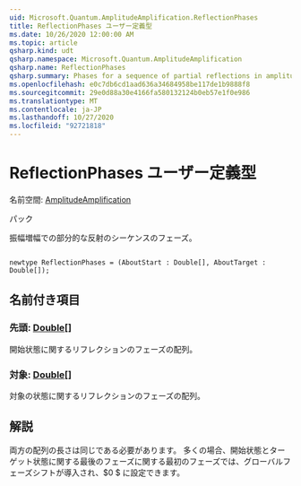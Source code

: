 ```yaml
---
uid: Microsoft.Quantum.AmplitudeAmplification.ReflectionPhases
title: ReflectionPhases ユーザー定義型
ms.date: 10/26/2020 12:00:00 AM
ms.topic: article
qsharp.kind: udt
qsharp.namespace: Microsoft.Quantum.AmplitudeAmplification
qsharp.name: ReflectionPhases
qsharp.summary: Phases for a sequence of partial reflections in amplitude amplification.
ms.openlocfilehash: e0c7db6cd1aad636a34684958be117de1b9888f8
ms.sourcegitcommit: 29e0d88a30e4166fa580132124b0eb57e1f0e986
ms.translationtype: MT
ms.contentlocale: ja-JP
ms.lasthandoff: 10/27/2020
ms.locfileid: "92721818"
---
```

# <a name="reflectionphases-user-defined-type"></a>ReflectionPhases ユーザー定義型

名前空間: [AmplitudeAmplification](xref:Microsoft.Quantum.AmplitudeAmplification)

パック [](https://nuget.org/packages/)


振幅増幅での部分的な反射のシーケンスのフェーズ。

```qsharp

newtype ReflectionPhases = (AboutStart : Double[], AboutTarget : Double[]);
```



## <a name="named-items"></a>名前付き項目

### <a name="aboutstart--double"></a>先頭: [Double](xref:microsoft.quantum.lang-ref.double)[]

開始状態に関するリフレクションのフェーズの配列。
### <a name="abouttarget--double"></a>対象: [Double](xref:microsoft.quantum.lang-ref.double)[]

対象の状態に関するリフレクションのフェーズの配列。

## <a name="remarks"></a>解説

両方の配列の長さは同じである必要があります。 多くの場合、開始状態とターゲット状態に関する最後のフェーズに関する最初のフェーズでは、グローバルフェーズシフトが導入され、$0 $ に設定できます。